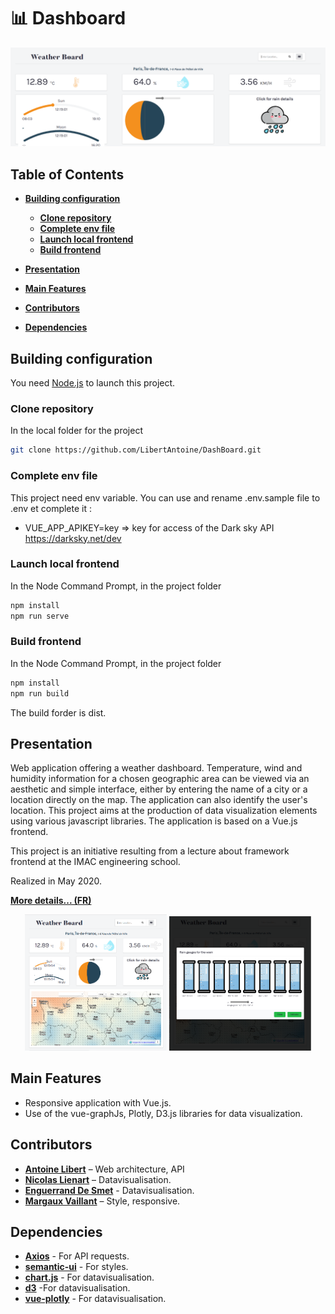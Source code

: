 # :bar_chart: Dashboard

 ![Dashboard](doc/readme-img/Dashboard.png?raw=true "Dashboard")

## Table of Contents

- [**Building configuration**](#Building-configuration)
  * [**Clone repository**](#clone-repository)
  * [**Complete env file**](#complete-env-file)
  * [**Launch local frontend**](#launch-local-frontend)
  * [**Build frontend**](#build-frontend)

- [**Presentation**](#presentation)

- [**Main Features**](#main-features)

- [**Contributors**](#contributors)

- [**Dependencies**](#dependencies)


## Building configuration 
You need [Node.js](https://nodejs.org) to launch this project.
### Clone repository 
In the local folder for the project
```bash
git clone https://github.com/LibertAntoine/DashBoard.git
```
### Complete env file
This project need env variable. You can use and rename .env.sample file to .env et complete it : 
* VUE_APP_APIKEY=key => key for access of the Dark sky API https://darksky.net/dev

### Launch local frontend
In the Node Command Prompt, in the project folder
```bash
npm install
npm run serve
```

### Build frontend
In the Node Command Prompt, in the project folder
```bash
npm install
npm run build
```
The build forder is dist.

## Presentation
<p>
Web application offering a weather dashboard. Temperature, wind and humidity information for a chosen geographic area can be viewed via an aesthetic and simple interface, either by entering the name of a city or a location directly on the map. The application can also identify the user's location. This project aims at the production of data visualization elements using various javascript libraries. The application is based on a Vue.js frontend.
</p>
<p>
This project is an initiative resulting from a lecture about framework frontend at the IMAC engineering school.
</p>

Realized in May 2020.


[**More details... (FR)**](doc/Weather-Board-Rapport.pdf)

<p align="center">
<img src="doc/readme-img/Dashboard2.png?raw=true" width="45%" alt="Screenshot">
<img src="doc/readme-img/Dashboard3.png?raw=true" width="45%" alt="Screenshot">
</p>


## Main Features
* 	Responsive application with Vue.js.
* 	Use of the vue-graphJs, Plotly, D3.js libraries for data visualization.

## Contributors
* [**Antoine Libert**](https://github.com/LibertAntoine)  – Web architecture, API
* [**Nicolas Lienart**](https://github.com/nicolnt) – Datavisualisation.
* [**Enguerrand De Smet**](https://github.com/dsmtE) - Datavisualisation.
* [**Margaux Vaillant**](https://github.com/Margaux2812) – Style, responsive.



## Dependencies
- [**Axios**](https://www.npmjs.com/package/axios) - For API requests.
- [**semantic-ui**](https://www.npmjs.com/package/semantic-ui-vue) - For styles.
- [**chart.js**](https://www.npmjs.com/package/chart.js) - For datavisualisation.
- [**d3**](https://www.npmjs.com/package/d3) -For datavisualisation.
- [**vue-plotly**](https://www.npmjs.com/package/vue-plotly) - For datavisualisation.


